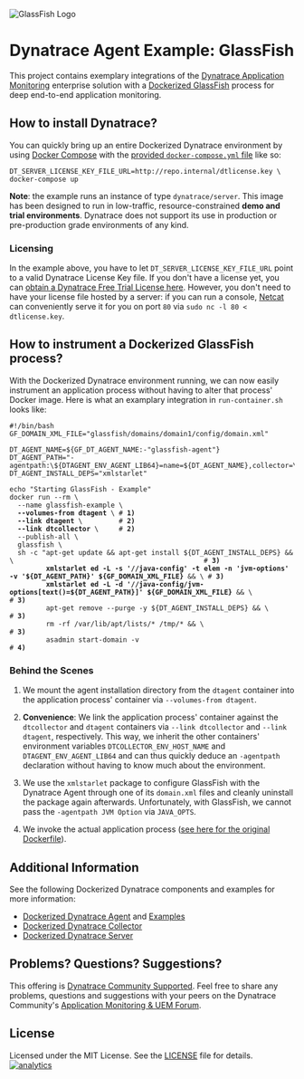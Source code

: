 ![GlassFish Logo](https://github.com/Dynatrace/Dynatrace-Docker/blob/images/glassfish-logo.png)

# Dynatrace Agent Example: GlassFish

This project contains exemplary integrations of the [Dynatrace Application Monitoring](http://www.dynatrace.com/docker) enterprise solution with a [Dockerized GlassFish](https://hub.docker.com/_/glassfish/) process for deep end-to-end application monitoring.

## How to install Dynatrace?

You can quickly bring up an entire Dockerized Dynatrace environment by using [Docker Compose](https://docs.docker.com/compose/) with the [provided `docker-compose.yml` file](https://github.com/Dynatrace/Dynatrace-Docker/blob/master/docker-compose.yml) like so:

```
DT_SERVER_LICENSE_KEY_FILE_URL=http://repo.internal/dtlicense.key \
docker-compose up
```

**Note**: the example runs an instance of type `dynatrace/server`. This image has been designed to run in low-traffic, resource-constrained **demo and trial environments**. Dynatrace does not support its use in production or pre-production grade environments of any kind.

### Licensing

In the example above, you have to let `DT_SERVER_LICENSE_KEY_FILE_URL` point to a valid Dynatrace License Key file. If you don't have a license yet, you can [obtain a Dynatrace Free Trial License here](http://bit.ly/dttrial-docker-github). However, you don't need to have your license file hosted by a server: if you can run a console, [Netcat](https://en.wikipedia.org/wiki/Netcat) can conveniently serve it for you on port `80` via `sudo nc -l 80 < dtlicense.key`.

## How to instrument a Dockerized GlassFish process?

With the Dockerized Dynatrace environment running, we can now easily instrument an application process without having to alter that process' Docker image. Here is what an examplary integration in `run-container.sh` looks like:

<pre><code>#!/bin/bash
GF_DOMAIN_XML_FILE="glassfish/domains/domain1/config/domain.xml"

DT_AGENT_NAME=${GF_DT_AGENT_NAME:-"glassfish-agent"}
DT_AGENT_PATH="-agentpath:\${DTAGENT_ENV_AGENT_LIB64}=name=${DT_AGENT_NAME},collector=\${DTCOLLECTOR_ENV_HOST_NAME}"
DT_AGENT_INSTALL_DEPS="xmlstarlet"

echo "Starting GlassFish - Example"
docker run --rm \
  --name glassfish-example \
  <strong>--volumes-from dtagent</strong> \ # <strong>1)</strong>
  <strong>--link dtagent</strong> \         # <strong>2)</strong>
  <strong>--link dtcollector</strong> \     # <strong>2)</strong>
  --publish-all \
  glassfish \
  sh -c "apt-get update && apt-get install ${DT_AGENT_INSTALL_DEPS} && \                                               # <strong>3)</strong>
         <strong>xmlstarlet ed -L -s '//java-config' -t elem -n 'jvm-options' -v '${DT_AGENT_PATH}' ${GF_DOMAIN_XML_FILE}</strong> && \ # <strong>3)</strong>
         <strong>xmlstarlet ed -L -d '//java-config/jvm-options[text()=${DT_AGENT_PATH}]' ${GF_DOMAIN_XML_FILE}</strong> && \           # <strong>3)</strong>
         apt-get remove --purge -y ${DT_AGENT_INSTALL_DEPS} && \                                                       # <strong>3)</strong>
         rm -rf /var/lib/apt/lists/* /tmp/* && \                                                                       # <strong>3)</strong>
         asadmin start-domain -v                                                                                       # <strong>4)</strong>
</code></pre>

### Behind the Scenes

1) We mount the agent installation directory from the `dtagent` container into the application process' container via `--volumes-from dtagent`.

2) **Convenience**: We link the application process' container against the `dtcollector` and `dtagent` containers via `--link dtcollector` and `--link dtagent`, respectively. This way, we inherit the other containers' environment variables `DTCOLLECTOR_ENV_HOST_NAME` and `DTAGENT_ENV_AGENT_LIB64` and can thus quickly deduce an `-agentpath` declaration without having to know much about the environment.

3) We use the `xmlstarlet` package to configure GlassFish with the Dynatrace Agent through one of its `domain.xml` files and cleanly uninstall the package again afterwards. Unfortunately, with GlassFish, we cannot pass the `-agentpath JVM Option` via `JAVA_OPTS`.

4) We invoke the actual application process ([see here for the original Dockerfile](https://github.com/docker-library/tomcat/blob/e36c4044b7ece1361f124aaf3560c2efd888b62f/8-jre8/Dockerfile)).

## Additional Information

See the following Dockerized Dynatrace components and examples for more information:

- [Dockerized Dynatrace Agent](https://github.com/Dynatrace/Dynatrace-Docker/tree/master/Dynatrace-Agent) and [Examples](https://github.com/Dynatrace/Dynatrace-Docker/tree/master/Dynatrace-Agent-Examples)
- [Dockerized Dynatrace Collector](https://github.com/Dynatrace/Dynatrace-Docker/tree/master/Dynatrace-Collector)
- [Dockerized Dynatrace Server](https://github.com/Dynatrace/Dynatrace-Docker/tree/master/Dynatrace-Server)

## Problems? Questions? Suggestions?

This offering is [Dynatrace Community Supported](https://community.dynatrace.com/community/display/DL/Support+Levels#SupportLevels-Communitysupported/NotSupportedbyDynatrace(providedbyacommunitymember)). Feel free to share any problems, questions and suggestions with your peers on the Dynatrace Community's [Application Monitoring & UEM Forum](https://answers.dynatrace.com/spaces/146/index.html).

## License

Licensed under the MIT License. See the [LICENSE](https://github.com/Dynatrace/Dynatrace-Docker/blob/master/Dynatrace-Agent-Examples/glassfish/LICENSE) file for details.
[![analytics](https://www.google-analytics.com/collect?v=1&t=pageview&_s=1&dl=https%3A%2F%2Fgithub.com%2FdynaTrace&dp=%2FDynatrace-Docker%2FDynatrace-Agent-Examples%2Fglassfish&dt=Dynatrace-Docker%2FDynatrace-Agent-Examples%2Fglassfish&_u=Dynatrace~&cid=github.com%2FdynaTrace&tid=UA-54510554-5&aip=1)]()